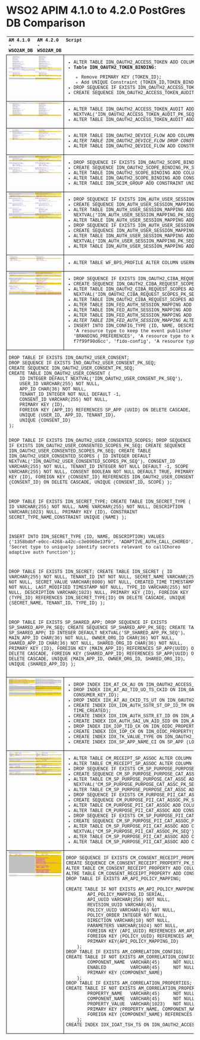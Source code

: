 # WSO2 APIM 4.1.0 to 4.2.0 PostGres DB Comparison

<style type="text/css">
table {
	table-layout: fixed;
	width: 100%;
	text-align: left;
	vertical-align: top;
	font-family: Courier New;
	font-size: 12px;
}
tr,th,td { 
	text-align: left;
	vertical-align: top;
	font-family: Courier New;
	font-size: 12px;
}
td { 
	border: 1px solid black;
	display: table-cell;
	word-wrap: break-word;
	white-space: wrap;
}
pre { 
	font-family: Courier New;
	font-size: 12px;
}
img { 
	width: 100%;
}
</style>
<table>
	<tr>
		<th>AM 4.1.0 - WSO2AM_DB</th>
		<th>AM 4.2.0 - WSO2AM_DB</th>
		<th>Script</th>
	</tr>
	<!-- Screenshot 01 -->
	<tr>
		<td colspan="2"><img src="img/410to420_01.png"></td>
		<td>
			<ul>
				<li>ALTER TABLE IDN_OAUTH2_ACCESS_TOKEN ADD COLUMN CONSENTED_TOKEN VARCHAR(6);</li>
				<li><b>Table IDN_OAUTH2_TOKEN_BINDING:</b></li>
				<ul><li>Remove PRIMARY KEY (TOKEN_ID);
				<li>Add UNIQUE Constraint (TOKEN_ID,TOKEN_BINDING_TYPE,TOKEN_BINDING_VALUE);</li>
				</ul>
				<li>DROP SEQUENCE IF EXISTS IDN_OAUTH2_ACCESS_TOKEN_AUDIT_PK_SEQ;</li>
				<li>CREATE SEQUENCE IDN_OAUTH2_ACCESS_TOKEN_AUDIT_PK_SEQ;</li>
			</ul>
		</td>
	</tr>
	<!-- Screenshot 02 -->
	<tr>
		<td colspan="2"><img src="img/410to420_02.png"></td>
		<td>
			<ul>
				<li>ALTER TABLE IDN_OAUTH2_ACCESS_TOKEN_AUDIT ADD COLUMN ID INTEGER DEFAULT NEXTVAL('IDN_OAUTH2_ACCESS_TOKEN_AUDIT_PK_SEQ');</li>
				<li>ALTER TABLE IDN_OAUTH2_ACCESS_TOKEN_AUDIT ADD CONSTRAINT PRIMARY KEY(ID);</li>
			</ul>
		</td>
	</tr>
	<!-- Screenshot 03 -->
	<tr>
		<td colspan="2"><img src="img/410to420_03.png"></td>
		<td>
			<ul>
				<li>ALTER TABLE IDN_OAUTH2_DEVICE_FLOW ADD COLUMN QUANTIFIER INTEGER NOT NULL DEFAULT 0;</li>
				<li><i>ALTER TABLE IDN_OAUTH2_DEVICE_FLOW DROP CONSTRAINT UNIQUE (USER_CODE);</i></li>
				<li>ALTER TABLE IDN_OAUTH2_DEVICE_FLOW ADD CONSTRAINT USRCDE_QNTFR_CONSTRAINT UNIQUE (USER_CODE, QUANTIFIER);</li>
			</ul>
		</td>
	</tr>
	<!-- Screenshot 04 -->
	<tr>
		<td colspan="2"><img src="img/410to420_04.png"></td>
		<td>
			<ul>
				<li>DROP SEQUENCE IF EXISTS IDN_OAUTH2_SCOPE_BINDING_PK_SEQ;</li>
				<li>CREATE SEQUENCE IDN_OAUTH2_SCOPE_BINDING_PK_SEQ;</li>
				<li>ALTER TABLE IDN_OAUTH2_SCOPE_BINDING ADD COLUMN ID INTEGER DEFAULT NEXTVAL('IDN_OAUTH2_SCOPE_BINDING_PK_SEQ');</li>
				<li>ALTER TABLE IDN_OAUTH2_SCOPE_BINDING ADD CONSTRAINT PRIMARY KEY(ID);</li>
				<li>ALTER TABLE IDN_SCIM_GROUP ADD CONSTRAINT UNIQUE(TENANT_ID, ROLE_NAME, ATTR_NAME);</li>
			</ul>
		</td>
	</tr>
	<!-- Screenshot 05 -->
	<tr>
		<td colspan="2"><img src="img/410to420_05.png"></td>
		<td>
			<ul>
				<li>DROP SEQUENCE IF EXISTS IDN_AUTH_USER_SESSION_MAPPING_PK_SEQ;</li>
				<li>CREATE SEQUENCE IDN_AUTH_USER_SESSION_MAPPING_PK_SEQ;</li>
				<li>ALTER TABLE IDN_AUTH_USER_SESSION_MAPPING ADD COLUMN ID INTEGER DEFAULT NEXTVAL('IDN_AUTH_USER_SESSION_MAPPING_PK_SEQ');</li>
				<li>ALTER TABLE IDN_AUTH_USER_SESSION_MAPPING ADD CONSTRAINT PRIMARY KEY(ID);</li>
				<li>DROP SEQUENCE IF EXISTS IDN_AUTH_USER_SESSION_MAPPING_PK_SEQ;</li>
				<li>CREATE SEQUENCE IDN_AUTH_USER_SESSION_MAPPING_PK_SEQ;</li>
				<li>ALTER TABLE IDN_AUTH_USER_SESSION_MAPPING ADD COLUMN ID INTEGER DEFAULT NEXTVAL('IDN_AUTH_USER_SESSION_MAPPING_PK_SEQ');</li>
				<li>ALTER TABLE IDN_AUTH_USER_SESSION_MAPPING ADD CONSTRAINT PRIMARY KEY (ID);</li>
			</ul>
		</td>
	</tr>
	<!-- Screenshot 06 -->
	<tr>
		<td colspan="2"><img src="img/410to420_06.png"></td>
		<td>
			<ul>
				<li>ALTER TABLE WF_BPS_PROFILE ALTER COLUMN USERNAME TYPE VARCHAR(100);</li>
			</ul>
		</td>
	</tr>
	<!-- Screenshot 07 -->
	<tr>
		<td colspan="2"><img src="img/410to420_07.png"></td>
		<td>
			<ul>
				<li>DROP SEQUENCE IF EXISTS IDN_OAUTH2_CIBA_REQUEST_SCOPES_PK_SEQ;</li>
				<li>CREATE SEQUENCE IDN_OAUTH2_CIBA_REQUEST_SCOPES_PK_SEQ;</li>
				<li>ALTER TABLE IDN_OAUTH2_CIBA_REQUEST_SCOPES ADD COLUMN ID INTEGER DEFAULT NEXTVAL('IDN_OAUTH2_CIBA_REQUEST_SCOPES_PK_SEQ');</li>
				<li>ALTER TABLE IDN_OAUTH2_CIBA_REQUEST_SCOPES ADD CONSTRAINT PRIMARY KEY (ID);</li>
				<li>ALTER TABLE IDN_FED_AUTH_SESSION_MAPPING ADD COLUMN ID SERIAL;</li>
				<li>ALTER TABLE IDN_FED_AUTH_SESSION_MAPPING ADD COLUMN TENANT_ID INTEGER NOT NULL DEFAULT 0;</li>
				<li>ALTER TABLE IDN_FED_AUTH_SESSION_MAPPING ADD CONSTRAINT UNIQUE (IDP_SESSION_ID, TENANT_ID);</li>
				<li><i>ALTER TABLE IDN_FED_AUTH_SESSION_MAPPING ALTER CONSTRAINT PRIMARY KEY (ID);</i></li>
				<li>INSERT INTO IDN_CONFIG_TYPE (ID, NAME, DESCRIPTION) VALUES
				('669b99ca-cdb0-44a6-8cae-babed3b585df', 'Publisher', 'A resource type to keep the event publisher configurations'),
				('73f6d9ca-62f4-4566-bab9-2a930ae51ba8', 'BRANDING_PREFERENCES', 'A resource type to keep the tenant branding preferences'),
				('899c69b2-8bf7-46b5-9666-f7f99f90d6cc', 'fido-config', 'A resource type to store FIDO authenticator related preferences');</li>
			</ul>
		</td>
	</tr>
	<tr>
		<td colspan="3">
<pre>
DROP TABLE IF EXISTS IDN_OAUTH2_USER_CONSENT;
DROP SEQUENCE IF EXISTS IND_OAUTH2_USER_CONSENT_PK_SEQ;
CREATE SEQUENCE IDN_OAUTH2_USER_CONSENT_PK_SEQ;
CREATE TABLE IDN_OAUTH2_USER_CONSENT (
	ID INTEGER DEFAULT NEXTVAL('IDN_OAUTH2_USER_CONSENT_PK_SEQ'),
	USER_ID VARCHAR(255) NOT NULL,
	APP_ID CHAR(36) NOT NULL,
	TENANT_ID INTEGER NOT NULL DEFAULT -1,
	CONSENT_ID VARCHAR(255) NOT NULL,
	PRIMARY KEY (ID),
	FOREIGN KEY (APP_ID) REFERENCES SP_APP (UUID) ON DELETE CASCADE,
	UNIQUE (USER_ID, APP_ID, TENANT_ID),
	UNIQUE (CONSENT_ID)
);

DROP TABLE IF EXISTS IDN_OAUTH2_USER_CONSENTED_SCOPES;
DROP SEQUENCE IF EXISTS IDN_OAUTH2_USER_CONSENTED_SCOPES_PK_SEQ;
CREATE SEQUENCE IDN_OAUTH2_USER_CONSENTED_SCOPES_PK_SEQ;
CREATE TABLE IDN_OAUTH2_USER_CONSENTED_SCOPES (
	ID INTEGER DEFAULT NEXTVAL('IDN_OAUTH2_USER_CONSENTED_SCOPES_PK_SEQ'),
	CONSENT_ID VARCHAR(255) NOT NULL,
	TENANT_ID INTEGER NOT NULL DEFAULT -1,
	SCOPE VARCHAR(255) NOT NULL,
	CONSENT BOOLEAN NOT NULL DEFAULT TRUE,
	PRIMARY KEY (ID),
	FOREIGN KEY (CONSENT_ID) REFERENCES IDN_OAUTH2_USER_CONSENT (CONSENT_ID) ON DELETE CASCADE,
	UNIQUE (CONSENT_ID, SCOPE)
);

DROP TABLE IF EXISTS IDN_SECRET_TYPE;
CREATE TABLE IDN_SECRET_TYPE (
	ID VARCHAR(255) NOT NULL,
	NAME VARCHAR(255) NOT NULL,
	DESCRIPTION VARCHAR(1023) NULL,
	PRIMARY KEY (ID),
	CONSTRAINT SECRET_TYPE_NAME_CONSTRAINT UNIQUE (NAME)
);

INSERT INTO IDN_SECRET_TYPE (ID, NAME, DESCRIPTION) VALUES
('1358bdbf-e0cc-4268-a42c-c3e0960e13f0', 'ADAPTIVE_AUTH_CALL_CHOREO', 'Secret type to uniquely identify secrets relevant to callChoreo adaptive auth function');

DROP TABLE IF EXISTS IDN_SECRET;
CREATE TABLE IDN_SECRET (
	ID VARCHAR(255) NOT NULL,
	TENANT_ID INT NOT NULL,
	SECRET_NAME VARCHAR(255) NOT NULL,
	SECRET_VALUE VARCHAR(8000) NOT NULL,
	CREATED_TIME TIMESTAMP NOT NULL,
	LAST_MODIFIED TIMESTAMP NOT NULL,
	TYPE_ID VARCHAR(255) NOT NULL,
	DESCRIPTION VARCHAR(1023) NULL,
	PRIMARY KEY (ID),
	FOREIGN KEY (TYPE_ID) REFERENCES IDN_SECRET_TYPE(ID) ON DELETE CASCADE,
	UNIQUE (SECRET_NAME, TENANT_ID, TYPE_ID)
);

DROP TABLE IF EXISTS SP_SHARED_APP;
DROP SEQUENCE IF EXISTS SP_SHARED_APP_PK_SEQ;
CREATE SEQUENCE SP_SHARED_APP_PK_SEQ;
CREATE TABLE SP_SHARED_APP(
	ID INTEGER DEFAULT NEXTVAL('SP_SHARED_APP_PK_SEQ'),
	MAIN_APP_ID CHAR(36) NOT NULL,
	OWNER_ORG_ID CHAR(36) NOT NULL,
	SHARED_APP_ID CHAR(36) NOT NULL,
	SHARED_ORG_ID CHAR(36) NOT NULL,
	PRIMARY KEY (ID),
	FOREIGN KEY (MAIN_APP_ID) REFERENCES SP_APP(UUID) ON DELETE CASCADE,
	FOREIGN KEY (SHARED_APP_ID) REFERENCES SP_APP(UUID) ON DELETE CASCADE,
	UNIQUE (MAIN_APP_ID, OWNER_ORG_ID, SHARED_ORG_ID),
	UNIQUE (SHARED_APP_ID)
);
</pre>
		</td>
	</tr>
	<!-- Screenshot 08 -->
	<tr>
		<td colspan="2"><img src="img/410to420_08.png"></td>
		<td>
			<ul>
				<li>DROP INDEX IDX_AT_CK_AU ON IDN_OAUTH2_ACCESS_TOKEN(CONSUMER_KEY_ID, AUTHZ_USER, TOKEN_STATE, USER_TYPE);</li>
				<li>DROP INDEX IDX_AT_AU_TID_UD_TS_CKID ON IDN_OAUTH2_ACCESS_TOKEN(AUTHZ_USER, TENANT_ID, USER_DOMAIN, TOKEN_STATE, CONSUMER_KEY_ID);</li>
				<li>DROP INDEX IDX_AT_AU_CKID_TS_UT ON IDN_OAUTH2_ACCESS_TOKEN(AUTHZ_USER, CONSUMER_KEY_ID, TOKEN_STATE, USER_TYPE);</li>
				<li>CREATE INDEX IDX_IDN_AUTH_SSTR_ST_OP_ID_TM ON IDN_AUTH_SESSION_STORE (OPERATION, SESSION_TYPE, SESSION_ID, TIME_CREATED);</li>
				<li>CREATE INDEX IDX_IDN_AUTH_SSTR_ET_ID ON IDN_AUTH_SESSION_STORE (EXPIRY_TIME, SESSION_ID);</li>
				<li>CREATE INDEX IDX_AUTH_SAI_UN_AID_SID ON IDN_AUTH_SESSION_APP_INFO (APP_ID, LOWER(SUBJECT), SESSION_ID);</li>
				<li>DROP INDEX IDX_IOP_TID_CK ON IDN_OIDC_PROPERTY(TENANT_ID,CONSUMER_KEY);</li>
				<li>CREATE INDEX IDX_IOP_CK ON IDN_OIDC_PROPERTY(CONSUMER_KEY);</li>
				<li>CREATE INDEX IDX_TK_VALUE_TYPE ON IDN_OAUTH2_TOKEN_BINDING (TOKEN_BINDING_VALUE, TOKEN_BINDING_TYPE);</li>
				<li>CREATE INDEX IDX_SP_APP_NAME_CI ON SP_APP (LOWER(APP_NAME));</li>
			</ul>
		</td>
	</tr>
	<!-- Screenshot 09 -->
	<tr>
		<td colspan="2"><img src="img/410to420_09.png"></td>
		<td>
			<ul>
				<li>ALTER TABLE CM_RECEIPT_SP_ASSOC ALTER COLUMN ID INTEGER DEFAULT NEXTVAL('CM_RECEIPT_SP_ASSOC_PK_SEQ');</li>
				<li>ALTER TABLE CM_RECEIPT_SP_ASSOC ALTER COLUMN SP_DESCRIPTION VARCHAR(1024);</li>
				<li>DROP SEQUENCE IF EXISTS CM_SP_PURPOSE_PURPOSE_CAT_ASSC_PK_SEQ;</li>
				<li>CREATE SEQUENCE CM_SP_PURPOSE_PURPOSE_CAT_ASSC_PK_SEQ;</li>
				<li>ALTER TABLE CM_SP_PURPOSE_PURPOSE_CAT_ASSC ADD COLUMN ID INTEGER DEFAULT NEXTVAL('CM_SP_PURPOSE_PURPOSE_CAT_ASSC_PK_SEQ');</li>
				<li>ALTER TABLE CM_SP_PURPOSE_PURPOSE_CAT_ASSC ADD CONSTRAINT PRIMARY KEY (ID);</li>
				<li>DROP SEQUENCE IF EXISTS CM_PURPOSE_PII_CAT_ASSOC_PK_SEQ;</li>
				<li>CREATE SEQUENCE CM_PURPOSE_PII_CAT_ASSOC_PK_SEQ;</li>
				<li>ALTER TABLE CM_PURPOSE_PII_CAT_ASSOC ADD COLUMN ID INTEGER DEFAULT NEXTVAL('CM_PURPOSE_PII_CAT_ASSOC_PK_SEQ');</li>
				<li>ALTER TABLE CM_PURPOSE_PII_CAT_ASSOC ADD CONSTRAINT PRIMARY KEY (ID);</li>
				<li>DROP SEQUENCE IF EXISTS CM_SP_PURPOSE_PII_CAT_ASSOC_PK_SEQ;</li>
				<li>CREATE SEQUENCE CM_SP_PURPOSE_PII_CAT_ASSOC_PK_SEQ;</li>
				<li>ALTER TABLE CM_SP_PURPOSE_PII_CAT_ASSOC ADD COLUMN ID INTEGER DEFAULT NEXTVAL('CM_SP_PURPOSE_PII_CAT_ASSOC_PK_SEQ');</li>
				<li>ALTER TABLE CM_SP_PURPOSE_PII_CAT_ASSOC ADD COLUMN IS_CONSENTED BOOLEAN DEFAULT TRUE;</li>
				<li>ALTER TABLE CM_SP_PURPOSE_PII_CAT_ASSOC ADD CONSTRAINT PRIMARY KEY (ID);</li>
			</ul>
		</td>
	</tr>
	<!-- Screenshot 10 -->
	<tr>
		<td colspan="2"><img src="img/410to420_10.png"></td>
		<td>
<pre>
DROP SEQUENCE IF EXISTS CM_CONSENT_RECEIPT_PROPERTY_PK_SEQ;
CREATE SEQUENCE CM_CONSENT_RECEIPT_PROPERTY_PK_SEQ;
ALTER TABLE CM_CONSENT_RECEIPT_PROPERTY ADD COLUMN ID INTEGER DEFAULT NEXTVAL('CM_CONSENT_RECEIPT_PROPERTY_PK_SEQ');
ALTRE TABLE CM_CONSENT_RECEIPT_PROPERTY ADD CONSTRAINT PRIMARY KEY (ID);
DROP TABLE IF EXISTS AM_API_POLICY_MAPPING;

CREATE TABLE IF NOT EXISTS AM_API_POLICY_MAPPING (
		API_POLICY_MAPPING_ID SERIAL,
		API_UUID VARCHAR(256) NOT NULL,
		REVISION_UUID VARCHAR(45),
		POLICY_UUID VARCHAR(45) NOT NULL,
		POLICY_ORDER INTEGER NOT NULL,
		DIRECTION VARCHAR(10) NOT NULL,
		PARAMETERS VARCHAR(1024) NOT NULL,
		FOREIGN KEY (API_UUID) REFERENCES AM_API(API_UUID) ON DELETE CASCADE,
		FOREIGN KEY (POLICY_UUID) REFERENCES AM_OPERATION_POLICY(POLICY_UUID) ON DELETE CASCADE,
		PRIMARY KEY(API_POLICY_MAPPING_ID)
	);
DROP TABLE IF EXISTS AM_CORRELATION_CONFIGS;
CREATE TABLE IF NOT EXISTS AM_CORRELATION_CONFIGS (
		COMPONENT_NAME  VARCHAR(45)     NOT NULL,
		ENABLED         VARCHAR(45)     NOT NULL,
		PRIMARY KEY (COMPONENT_NAME)
	);
DROP TABLE IF EXISTS AM_CORRELATION_PROPERTIES;
CREATE TABLE IF NOT EXISTS AM_CORRELATION_PROPERTIES(
		PROPERTY_NAME   VARCHAR(45)     NOT NULL,
		COMPONENT_NAME  VARCHAR(45)     NOT NULL,
		PROPERTY_VALUE  VARCHAR(1023)   NOT NULL,
		PRIMARY KEY (PROPERTY_NAME, COMPONENT_NAME),
		FOREIGN KEY (COMPONENT_NAME) REFERENCES AM_CORRELATION_CONFIGS(COMPONENT_NAME) ON DELETE CASCADE
	);
CREATE INDEX IDX_IOAT_TSH_TS ON IDN_OAUTH2_ACCESS_TOKEN(TOKEN_SCOPE_HASH,TOKEN_STATE);
</pre>
</td>
</tr>
</table>